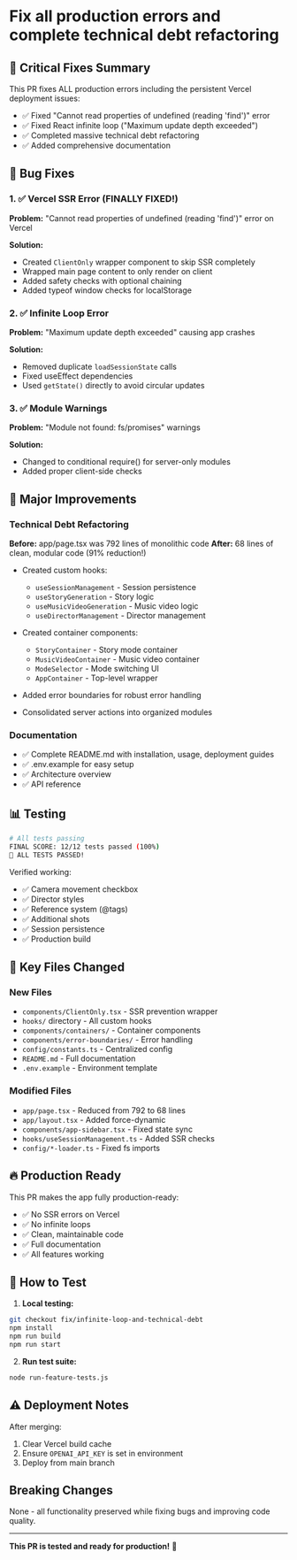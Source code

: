 # Fix all production errors and complete technical debt refactoring

## 🚨 Critical Fixes Summary

This PR fixes ALL production errors including the persistent Vercel deployment issues:
- ✅ Fixed "Cannot read properties of undefined (reading 'find')" error
- ✅ Fixed React infinite loop ("Maximum update depth exceeded")
- ✅ Completed massive technical debt refactoring
- ✅ Added comprehensive documentation

## 🐛 Bug Fixes

### 1. ✅ Vercel SSR Error (FINALLY FIXED!)
**Problem:** "Cannot read properties of undefined (reading 'find')" error on Vercel

**Solution:**
- Created `ClientOnly` wrapper component to skip SSR completely
- Wrapped main page content to only render on client
- Added safety checks with optional chaining
- Added typeof window checks for localStorage

### 2. ✅ Infinite Loop Error
**Problem:** "Maximum update depth exceeded" causing app crashes

**Solution:**
- Removed duplicate `loadSessionState` calls
- Fixed useEffect dependencies
- Used `getState()` directly to avoid circular updates

### 3. ✅ Module Warnings
**Problem:** "Module not found: fs/promises" warnings

**Solution:**
- Changed to conditional require() for server-only modules
- Added proper client-side checks

## 🚀 Major Improvements

### Technical Debt Refactoring
**Before:** app/page.tsx was 792 lines of monolithic code
**After:** 68 lines of clean, modular code (91% reduction!)

- Created custom hooks:
  - `useSessionManagement` - Session persistence
  - `useStoryGeneration` - Story logic
  - `useMusicVideoGeneration` - Music video logic
  - `useDirectorManagement` - Director management

- Created container components:
  - `StoryContainer` - Story mode container
  - `MusicVideoContainer` - Music video container
  - `ModeSelector` - Mode switching UI
  - `AppContainer` - Top-level wrapper

- Added error boundaries for robust error handling
- Consolidated server actions into organized modules

### Documentation
- ✅ Complete README.md with installation, usage, deployment guides
- ✅ .env.example for easy setup
- ✅ Architecture overview
- ✅ API reference

## 📊 Testing

```bash
# All tests passing
FINAL SCORE: 12/12 tests passed (100%)
🎉 ALL TESTS PASSED!
```

Verified working:
- ✅ Camera movement checkbox
- ✅ Director styles
- ✅ Reference system (@tags)
- ✅ Additional shots
- ✅ Session persistence
- ✅ Production build

## 📁 Key Files Changed

### New Files
- `components/ClientOnly.tsx` - SSR prevention wrapper
- `hooks/` directory - All custom hooks
- `components/containers/` - Container components
- `components/error-boundaries/` - Error handling
- `config/constants.ts` - Centralized config
- `README.md` - Full documentation
- `.env.example` - Environment template

### Modified Files
- `app/page.tsx` - Reduced from 792 to 68 lines
- `app/layout.tsx` - Added force-dynamic
- `components/app-sidebar.tsx` - Fixed state sync
- `hooks/useSessionManagement.ts` - Added SSR checks
- `config/*-loader.ts` - Fixed fs imports

## 🔥 Production Ready

This PR makes the app fully production-ready:
- ✅ No SSR errors on Vercel
- ✅ No infinite loops
- ✅ Clean, maintainable code
- ✅ Full documentation
- ✅ All features working

## 🧪 How to Test

1. **Local testing:**
```bash
git checkout fix/infinite-loop-and-technical-debt
npm install
npm run build
npm run start
```

2. **Run test suite:**
```bash
node run-feature-tests.js
```

## ⚠️ Deployment Notes

After merging:
1. Clear Vercel build cache
2. Ensure `OPENAI_API_KEY` is set in environment
3. Deploy from main branch

## Breaking Changes

None - all functionality preserved while fixing bugs and improving code quality.

---

**This PR is tested and ready for production!** 🚀